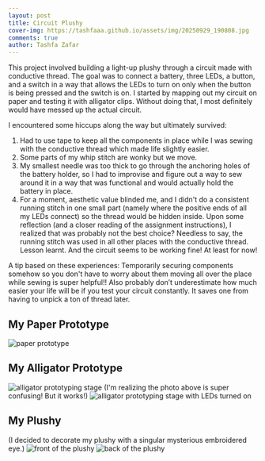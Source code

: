 ```yaml
---
layout: post
title: Circuit Plushy 
cover-img: https://tashfaaa.github.io/assets/img/20250929_190808.jpg
comments: true
author: Tashfa Zafar
---
```


This project involved building a light-up plushy through a circuit made with conductive thread. The goal was to connect a battery, three LEDs, a button, and a switch in a way that allows the LEDs to turn on only when the button is being pressed and the switch is on. I started by mapping out my circuit on paper and testing it with alligator clips. Without doing that, I most definitely would have messed up the actual circuit. 

I encountered some hiccups along the way but ultimately survived:
1. Had to use tape to keep all the components in place while I was sewing with the conductive thread which made life slightly easier.
2. Some parts of my whip stitch are wonky but we move.
3. My smallest needle was too thick to go through the anchoring holes of the battery holder, so I had to improvise and figure out a way to sew around it in a way that was functional and would actually hold the battery in place.
4. For a moment, aesthetic value blinded me, and I didn't do a consistent running stitch in one small part (namely where the positive ends of all my LEDs connect) so the thread would be hidden inside. Upon some reflection (and a closer reading of the assignment instructions), I realized that was probably not the best choice? Needless to say, the running stitch was used in all other places with the conductive thread. Lesson learnt. And the circuit seems to be working fine! At least for now!

A tip based on these experiences: Temporarily securing components somehow so you don't have to worry about them moving all over the place while sewing is super helpful!! Also probably don’t underestimate how much easier your life will be if you test your circuit constantly. It saves one from having to unpick a ton of thread later.

## My Paper Prototype
![paper prototype](https://tashfaaa.github.io/assets/img/20250929_191343.jpg)

## My Alligator Prototype
![alligator prototyping stage](https://tashfaaa.github.io/assets/img/alligatortest.jpg)
(I'm realizing the photo above is super confusing! But it works!)
![alligator prototyping stage with LEDs turned on](https://tashfaaa.github.io/assets/img/alligatorsuccess.jpg)

## My Plushy
(I decided to decorate my plushy with a singular mysterious embroidered eye.)
![front of the plushy](https://tashfaaa.github.io/assets/img/20250929_190907.jpg)
![back of the plushy](https://tashfaaa.github.io/assets/img/20250929_191838.jpg)

